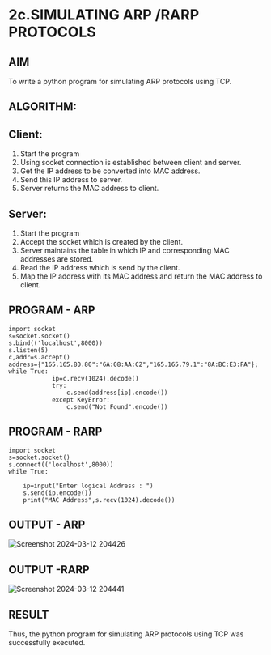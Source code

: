 # 2c.SIMULATING ARP /RARP PROTOCOLS

## AIM
To write a python program for simulating ARP protocols using TCP.

## ALGORITHM:

## Client:
1. Start the program
2. Using socket connection is established between client and server.
3. Get the IP address to be converted into MAC address.
4. Send this IP address to server.
5. Server returns the MAC address to client.

## Server:
1. Start the program
2. Accept the socket which is created by the client.
3. Server maintains the table in which IP and corresponding MAC addresses are
stored.
4. Read the IP address which is send by the client.
5. Map the IP address with its MAC address and return the MAC address to client.

## PROGRAM - ARP
```
import socket 
s=socket.socket() 
s.bind(('localhost',8000)) 
s.listen(5) 
c,addr=s.accept() 
address={"165.165.80.80":"6A:08:AA:C2","165.165.79.1":"8A:BC:E3:FA"}; 
while True: 
            ip=c.recv(1024).decode() 
            try: 
                c.send(address[ip].encode()) 
            except KeyError: 
                c.send("Not Found".encode())  
```
## PROGRAM - RARP
```
import socket 
s=socket.socket() 
s.connect(('localhost',8000)) 
while True: 

    ip=input("Enter logical Address : ") 
    s.send(ip.encode()) 
    print("MAC Address",s.recv(1024).decode())

```
## OUTPUT - ARP
![Screenshot 2024-03-12 204426](https://github.com/gururaghav2925/2c.ARP_RARP_PROTOCOLS/assets/151489500/1fd438f8-e57e-45af-9a70-03c98cdfaf9b)

## OUTPUT -RARP
![Screenshot 2024-03-12 204441](https://github.com/gururaghav2925/2c.ARP_RARP_PROTOCOLS/assets/151489500/2050f737-7f8f-4b9d-965b-1a24493f928f)

## RESULT
Thus, the python program for simulating ARP protocols using TCP was successfully 
executed.
